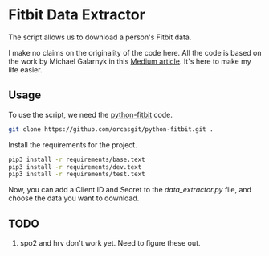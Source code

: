 # Fitbit Data Extractor

The script allows us to download a person's Fitbit data.

I make no claims on the originality of the code here. All the code is based on the work by Michael Galarnyk in this [Medium article](https://towardsdatascience.com/using-the-fitbit-web-api-with-python-f29f119621ea). It's here to make my life easier.

## Usage
To use the script, we need the [python-fitbit](https://github.com/orcasgit/python-fitbit) code.
```bash
git clone https://github.com/orcasgit/python-fitbit.git .
```
Install the requirements for the project.
```bash
pip3 install -r requirements/base.text
pip3 install -r requirements/dev.text
pip3 install -r requirements/test.text
```
Now, you can add a Client ID and Secret to the *data_extractor.py* file, and choose the data you want to download. 

## TODO
1. spo2 and hrv don't work yet. Need to figure these out.